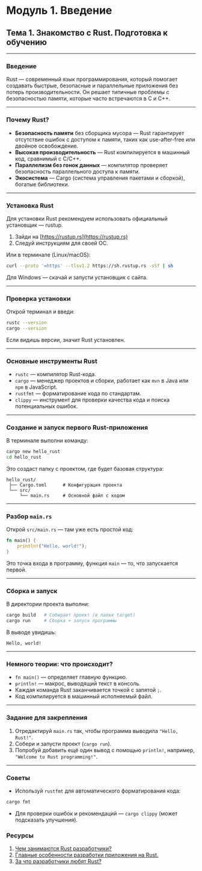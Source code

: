 # Модуль 1. Введение

## Тема 1. Знакомство с Rust. Подготовка к обучению

---

### Введение

Rust — современный язык программирования, который помогает создавать быстрые, безопасные и параллельные приложения без потерь производительности. Он решает типичные проблемы с безопасностью памяти, которые часто встречаются в C и C++.

---

### Почему Rust?

* **Безопасность памяти** без сборщика мусора — Rust гарантирует отсутствие ошибок с доступом к памяти, таких как use-after-free или двойное освобождение.
* **Высокая производительность** — Rust компилируется в машинный код, сравнимый с C/C++.
* **Параллелизм без гонок данных** — компилятор проверяет безопасность параллельного доступа к памяти.
* **Экосистема** — Cargo (система управления пакетами и сборкой), богатые библиотеки.

---

### Установка Rust

Для установки Rust рекомендуем использовать официальный установщик — rustup.

1. Зайди на [https://rustup.rs](https://rustup.rs)
2. Следуй инструкциям для своей ОС.

Или в терминале (Linux/macOS):

```bash
curl --proto '=https' --tlsv1.2 https://sh.rustup.rs -sSf | sh
```

Для Windows — скачай и запусти установщик с сайта.

---

### Проверка установки

Открой терминал и введи:

```bash
rustc --version
cargo --version
```

Если видишь версии, значит Rust установлен.

---

### Основные инструменты Rust

* `rustc` — компилятор Rust-кода.
* `cargo` — менеджер проектов и сборки, работает как `mvn` в Java или `npm` в JavaScript.
* `rustfmt` — форматирование кода по стандартам.
* `clippy` — инструмент для проверки качества кода и поиска потенциальных ошибок.

---

### Создание и запуск первого Rust-приложения

В терминале выполни команду:

```bash
cargo new hello_rust
cd hello_rust
```

Это создаст папку с проектом, где будет базовая структура:

```text
hello_rust/
 ├── Cargo.toml      # Конфигурация проекта
 └── src/
     └── main.rs     # Основной файл с кодом
```

---

### Разбор `main.rs`

Открой `src/main.rs` — там уже есть простой код:

```rust
fn main() {
    println!("Hello, world!");
}
```

Это точка входа в программу, функция `main` — то, что запускается первой.

---

### Сборка и запуск

В директории проекта выполни:

```bash
cargo build   # Собирает проект (в папке target)
cargo run     # Сборка + запуск программы
```

В выводе увидишь:

```text
Hello, world!
```

---

### Немного теории: что происходит?

* `fn main()` — определяет главную функцию.
* `println!` — макрос, выводящий текст в консоль.
* Каждая команда Rust заканчивается точкой с запятой `;`.
* Код компилируется в машинный исполняемый файл.

---

### Задание для закрепления

1. Отредактируй `main.rs` так, чтобы программа выводила `"Hello, Rust!"`.
2. Собери и запусти проект (`cargo run`).
3. Попробуй добавить ещё один вывод с помощью `println!`, например, `"Welcome to Rust programming!"`.

---

### Советы

* Используй `rustfmt` для автоматического форматирования кода:

```bash
cargo fmt
```

* Для проверки ошибок и рекомендаций — `cargo clippy` (может подсказать улучшения).

### Ресурсы

1) [Чем занимаются Rust разработчики?](https://www.youtube.com/live/hJjpLGX_CqI)
2) [Главные особенности разработки приложения на Rust.](https://www.youtube.com/watch?v=acwlws7nRsc&list=PLfnFOImnyWRVKA2fvCxl7lg2XMedm2gAh&index=6)
3) [За что разработчики любят Rust?](https://www.youtube.com/watch?v=5PCB0b6B1s0&list=PLfnFOImnyWRVKA2fvCxl7lg2XMedm2gAh&index=8)

